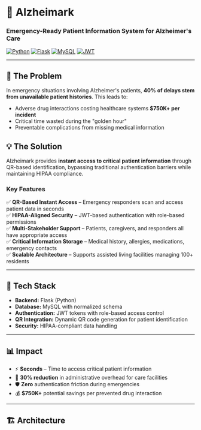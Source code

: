 # 🧠 Alzheimark

### Emergency-Ready Patient Information System for Alzheimer's Care

[![Python](https://img.shields.io/badge/Python-3776AB?style=flat&logo=python&logoColor=white)]()
[![Flask](https://img.shields.io/badge/Flask-000000?style=flat&logo=flask&logoColor=white)]()
[![MySQL](https://img.shields.io/badge/MySQL-4479A1?style=flat&logo=mysql&logoColor=white)]()
[![JWT](https://img.shields.io/badge/JWT-000000?style=flat&logo=JSON%20web%20tokens&logoColor=white)]()

---

## 🎯 The Problem

In emergency situations involving Alzheimer's patients, **40% of delays stem from unavailable patient histories**. This leads to:
- Adverse drug interactions costing healthcare systems **$750K+ per incident**
- Critical time wasted during the "golden hour"
- Preventable complications from missing medical information

## 💡 The Solution

Alzheimark provides **instant access to critical patient information** through QR-based identification, bypassing traditional authentication barriers while maintaining HIPAA compliance.

### Key Features

✅ **QR-Based Instant Access** – Emergency responders scan and access patient data in seconds  
✅ **HIPAA-Aligned Security** – JWT-based authentication with role-based permissions  
✅ **Multi-Stakeholder Support** – Patients, caregivers, and responders all have appropriate access  
✅ **Critical Information Storage** – Medical history, allergies, medications, emergency contacts  
✅ **Scalable Architecture** – Supports assisted living facilities managing 100+ residents  

---

## 🚀 Tech Stack

- **Backend:** Flask (Python)
- **Database:** MySQL with normalized schema
- **Authentication:** JWT tokens with role-based access control
- **QR Integration:** Dynamic QR code generation for patient identification
- **Security:** HIPAA-compliant data handling

---

## 📊 Impact

- ⚡ **Seconds** – Time to access critical patient information
- 🏥 **30% reduction** in administrative overhead for care facilities
- 🛡️ **Zero** authentication friction during emergencies
- 💰 **$750K+** potential savings per prevented drug interaction

---

## 🏗️ Architecture
